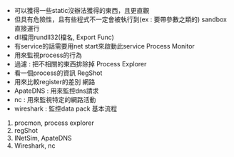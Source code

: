 + 可以獲得一些static沒辦法獲得的東西，且更直觀
+ 但具有危險性，且有些程式不一定會被執行到(ex : 要帶參數之類的)
sandbox
直接運行
+ dll檔用rundll32(檔名, Export Func)
+ 有service的話需要用net start來啟動此service
Process Monitor
+ 用來監視process的行為
+ 過濾 : 把不相關的東西排除掉
Process Explorer
+ 看一個process的資訊
RegShot
+ 用來比較register的差別
網路
+ ApateDNS : 用來監控dns請求
+ nc : 用來監視特定的網路活動
+ wireshark : 監控data pack
基本流程
1. procmon, process explorer
2. regShot
3. INetSim, ApateDNS
4. Wireshark, nc